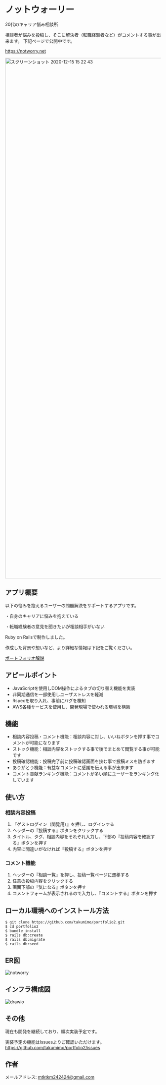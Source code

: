 # ノットウォーリー
20代のキャリア悩み相談所

相談者が悩みを投稿し、そこに解決者（転職経験者など）がコメントする事が出来ます。
下記ページで公開中です。

https://notworry.net

<img width="1680" alt="スクリーンショット 2020-12-15 15 22 43" src="https://user-images.githubusercontent.com/68421380/102707983-f37c8c00-42e2-11eb-92d2-9aa95dba3620.png">


## アプリ概要
以下の悩みを抱えるユーザーの問題解決をサポートするアプリです。

・自身のキャリアに悩みを抱えている

・転職経験者の意見を聞きたいが相談相手がいない

Ruby on Railsで制作しました。

作成した背景や想いなど、より詳細な情報は下記をご覧ください。

[ポートフォリオ解説](https://qiita.com/mtktkm24/private/233e30cfbea367b9cb0c)

## アピールポイント
- JavaScriptを使用しDOM操作によるタブの切り替え機能を実装
- 非同期通信を一部使用しユーザストレスを軽減
- Rspecを取り入れ、事前にバグを検知
- AWS各種サービスを使用し、開発現場で使われる環境を構築

## 機能

- 相談内容投稿・コメント機能：相談内容に対し、いいねボタンを押す事でコメントが可能になります
- ストック機能：相談内容をストックする事で後でまとめて閲覧する事が可能です
- 投稿確認機能：投稿完了前に投稿確認画面を挟む事で投稿ミスを防ぎます
- ありがとう機能：有益なコメントに感謝を伝える事が出来ます
- コメント貢献ランキング機能：コメントが多い順にユーザーをランキング化しています

## 使い方
### 相談内容投稿
1. 『ゲストログイン（閲覧用）』を押し、ログインする
2. ヘッダーの『投稿する』ボタンをクリックする
3. タイトル、タグ、相談内容をそれぞれ入力し、下部の『投稿内容を確認する』ボタンを押す
4. 内容に間違いがなければ『投稿する』ボタンを押す
### コメント機能
1. ヘッダーの『相談一覧』を押し、投稿一覧ページに遷移する
2. 任意の投稿内容をクリックする
3. 画面下部の『気になる』ボタンを押す
4. コメントフォームが表示されるので入力し、『コメントする』ボタンを押す

## ローカル環境へのインストール方法

```
$ git clone https://github.com/takumimo/portfolio2.git
$ cd portfolio2
$ bundle install
$ rails db:create
$ rails db:migrate
$ rails db:seed
```

## ER図
![notworry](https://user-images.githubusercontent.com/68421380/102493816-132f6c80-40b7-11eb-9be4-3b99e3563da3.png)


## インフラ構成図
![drawio](https://user-images.githubusercontent.com/68421380/102491081-0e68b980-40b3-11eb-8a59-3db97666e65f.png)


## その他
現在も開発を継続しており、順次実装予定です。

実装予定の機能はIssuesよりご確認いただけます。
https://github.com/takumimo/portfolio2/issues

## 作者
メールアドレス: [mtktkm242424@gmail.com](mtktkm242424@gmail.com)
